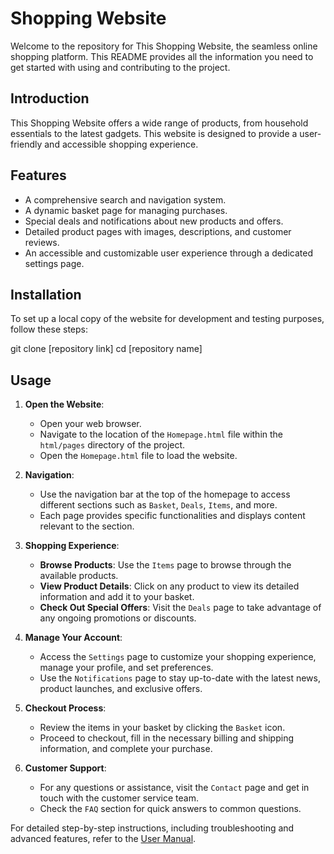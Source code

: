 # Shopping Website

Welcome to the repository for This Shopping Website, the seamless online shopping platform. This README provides all the information you need to get started with using and contributing to the project.

## Introduction

This Shopping Website offers a wide range of products, from household essentials to the latest gadgets. This website is designed to provide a user-friendly and accessible shopping experience.

## Features

- A comprehensive search and navigation system.
- A dynamic basket page for managing purchases.
- Special deals and notifications about new products and offers.
- Detailed product pages with images, descriptions, and customer reviews.
- An accessible and customizable user experience through a dedicated settings page.

## Installation

To set up a local copy of the website for development and testing purposes, follow these steps:

git clone [repository link]
cd [repository name]

## Usage

1. **Open the Website**: 
   - Open your web browser.
   - Navigate to the location of the `Homepage.html` file within the `html/pages` directory of the project.
   - Open the `Homepage.html` file to load the website.

2. **Navigation**:
   - Use the navigation bar at the top of the homepage to access different sections such as `Basket`, `Deals`, `Items`, and more.
   - Each page provides specific functionalities and displays content relevant to the section.

3. **Shopping Experience**:
   - **Browse Products**: Use the `Items` page to browse through the available products.
   - **View Product Details**: Click on any product to view its detailed information and add it to your basket.
   - **Check Out Special Offers**: Visit the `Deals` page to take advantage of any ongoing promotions or discounts.

4. **Manage Your Account**:
   - Access the `Settings` page to customize your shopping experience, manage your profile, and set preferences.
   - Use the `Notifications` page to stay up-to-date with the latest news, product launches, and exclusive offers.

5. **Checkout Process**:
   - Review the items in your basket by clicking the `Basket` icon.
   - Proceed to checkout, fill in the necessary billing and shipping information, and complete your purchase.

6. **Customer Support**:
   - For any questions or assistance, visit the `Contact` page and get in touch with the customer service team.
   - Check the `FAQ` section for quick answers to common questions.

For detailed step-by-step instructions, including troubleshooting and advanced features, refer to the [User Manual](./docs/User%20Manual%20for%20Shopping%20Website.pdf).
